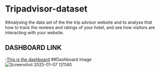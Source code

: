 # Tripadvisor-dataset
#Analysing the data set of the the trip advisor website and to analyse that how  to track the reviews and ratings of your hotel, and see how visitors are interacting with your website.
## DASHBOARD LINK
-<a href="[https://public.tableau.com/views/Covid-19_17348604278970/Dashboard1?:language=en-US&:sid=&:redirect=auth&:display_count=n&:origin=viz_share_link](https://public.tableau.com/app/profile/aryan.singh3616/viz/Book1_17348224542210/Dashboard1)">This is the dashboard</a>
##Dashboard Image
![Screenshot 2025-01-07 121140](https://github.com/user-attachments/assets/36966c9f-ed3e-46b4-8308-7581a96ac1d4)
